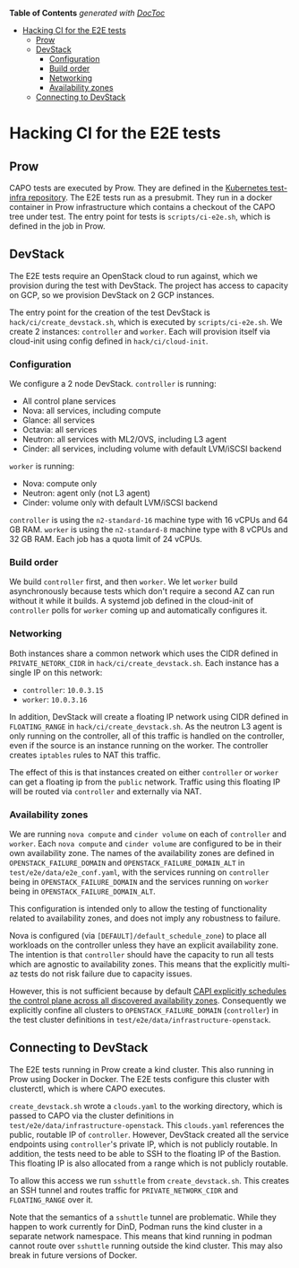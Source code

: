 <!-- START doctoc generated TOC please keep comment here to allow auto update -->
<!-- DON'T EDIT THIS SECTION, INSTEAD RE-RUN doctoc TO UPDATE -->
**Table of Contents**  *generated with [DocToc](https://github.com/thlorenz/doctoc)*

- [Hacking CI for the E2E tests](#hacking-ci-for-the-e2e-tests)
  - [Prow](#prow)
  - [DevStack](#devstack)
    - [Configuration](#configuration)
    - [Build order](#build-order)
    - [Networking](#networking)
    - [Availability zones](#availability-zones)
  - [Connecting to DevStack](#connecting-to-devstack)

<!-- END doctoc generated TOC please keep comment here to allow auto update -->

# Hacking CI for the E2E tests

## Prow

CAPO tests are executed by Prow. They are defined in the [Kubernetes test-infra repository](https://github.com/kubernetes/test-infra/tree/master/config/jobs/kubernetes-sigs/cluster-api-provider-openstack). The E2E tests run as a presubmit. They run in a docker container in Prow infrastructure which contains a checkout of the CAPO tree under test. The entry point for tests is `scripts/ci-e2e.sh`, which is defined in the job in Prow.

## DevStack

The E2E tests require an OpenStack cloud to run against, which we provision during the test with DevStack. The project has access to capacity on GCP, so we provision DevStack on 2 GCP instances.

The entry point for the creation of the test DevStack is `hack/ci/create_devstack.sh`, which is executed by `scripts/ci-e2e.sh`. We create 2 instances: `controller` and `worker`. Each will provision itself via cloud-init using config defined in `hack/ci/cloud-init`.

### Configuration

We configure a 2 node DevStack. `controller` is running:

* All control plane services
* Nova: all services, including compute
* Glance: all services
* Octavia: all services
* Neutron: all services with ML2/OVS, including L3 agent
* Cinder: all services, including volume with default LVM/iSCSI backend

`worker` is running:

* Nova: compute only
* Neutron: agent only (not L3 agent)
* Cinder: volume only with default LVM/iSCSI backend

`controller` is using the `n2-standard-16` machine type with 16 vCPUs and 64 GB RAM. `worker` is using the `n2-standard-8` machine type with 8 vCPUs and 32 GB RAM. Each job has a quota limit of 24 vCPUs.

### Build order

We build `controller` first, and then `worker`. We let `worker` build asynchronously because tests which don't require a second AZ can run without it while it builds. A systemd job defined in the cloud-init of `controller` polls for `worker` coming up and automatically configures it.

### Networking

Both instances share a common network which uses the CIDR defined in `PRIVATE_NETORK_CIDR` in `hack/ci/create_devstack.sh`. Each instance has a single IP on this network:

* `controller`: `10.0.3.15`
* `worker`: `10.0.3.16`

In addition, DevStack will create a floating IP network using CIDR defined in `FLOATING_RANGE` in `hack/ci/create_devstack.sh`. As the neutron L3 agent is only running on the controller, all of this traffic is handled on the controller, even if the source is an instance running on the worker. The controller creates `iptables` rules to NAT this traffic.

The effect of this is that instances created on either `controller` or `worker` can get a floating ip from the `public` network. Traffic using this floating IP will be routed via `controller` and externally via NAT.

### Availability zones

We are running `nova compute` and `cinder volume` on each of `controller` and `worker`. Each `nova compute` and `cinder volume` are configured to be in their own availability zone. The names of the availability zones are defined in `OPENSTACK_FAILURE_DOMAIN` and `OPENSTACK_FAILURE_DOMAIN_ALT` in `test/e2e/data/e2e_conf.yaml`, with the services running on `controller` being in `OPENSTACK_FAILURE_DOMAIN` and the services running on `worker` being in `OPENSTACK_FAILURE_DOMAIN_ALT`.

This configuration is intended only to allow the testing of functionality related to availability zones, and does not imply any robustness to failure.

Nova is configured (via `[DEFAULT]/default_schedule_zone`) to place all workloads on the controller unless they have an explicit availability zone. The intention is that `controller` should have the capacity to run all tests which are agnostic to availability zones. This means that the explicitly multi-az tests do not risk failure due to capacity issues.

However, this is not sufficient because by default [CAPI explicitly schedules the control plane across all discovered availability zones](https://github.com/kubernetes-sigs/cluster-api/blob/e7769d7a6b3a4eb32292938eed8c470b7018a8b3/controlplane/kubeadm/controllers/scale.go#L77-L82). Consequently we explicitly confine all clusters to `OPENSTACK_FAILURE_DOMAIN` (`controller`) in the test cluster definitions in `test/e2e/data/infrastructure-openstack`.

## Connecting to DevStack

The E2E tests running in Prow create a kind cluster. This also running in Prow using Docker in Docker. The E2E tests configure this cluster with clusterctl, which is where CAPO executes.

`create_devstack.sh` wrote a `clouds.yaml` to the working directory, which is passed to CAPO via the cluster definitions in `test/e2e/data/infrastructure-openstack`. This `clouds.yaml` references the public, routable IP of `controller`. However, DevStack created all the service endpoints using `controller`'s private IP, which is not publicly routable. In addition, the tests need to be able to SSH to the floating IP of the Bastion. This floating IP is also allocated from a range which is not publicly routable.

To allow this access we run `sshuttle` from `create_devstack.sh`. This creates an SSH tunnel and routes traffic for `PRIVATE_NETWORK_CIDR` and `FLOATING_RANGE` over it.

Note that the semantics of a `sshuttle` tunnel are problematic. While they happen to work currently for DinD, Podman runs the kind cluster in a separate network namespace. This means that kind running in podman cannot route over `sshuttle` running outside the kind cluster. This may also break in future versions of Docker.
